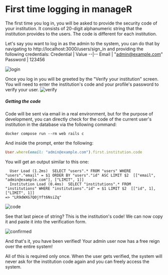 # First time logging in manageR

The first time you log in, you will be asked to provide the security code of your institution. 
It consists of 20-digit alphanumeric string that the institution provides to the users. The code is different for each institution.

Let's say you want to log in as the admin to the system, you can do that by navigating to http://localhost:3000/users/sign_in and providing the following credentials:
Credential | Value
--|--
Email | "admin@example.com"
Password | 123456

![login](https://github.com/Shannarra/manageR/assets/26832131/42cf1b0f-fee3-44da-b878-644feb8f844a)

Once you log in you will be greeted by the "Verify your institution" screen. You will need to enter the institution's code and your profile's password to verify your user.
![verify](https://github.com/Shannarra/manageR/assets/26832131/0ce7e8c5-ccda-4846-8ea0-3ddf00cb3816)

##### Getting the code
Code will be sent via email in a real environment, but for the purpose of development, you can directly check for the code of the current user's institution in the database via the following command:

```console
docker compose run --rm web rails c
```

And inside the prompt, enter the following:
```ruby
User.where(email: "admin@example.com").first.institution.code
```
You will get an output similar to this one:
```
  User Load (1.2ms)  SELECT "users".* FROM "users" WHERE "users"."email" = $1 ORDER BY "users"."id" ASC LIMIT $2  [["email", "admin@example.com"], ["LIMIT", 1]]
  Institution Load (0.4ms)  SELECT "institutions".* FROM "institutions" WHERE "institutions"."id" = $1 LIMIT $2  [["id", 1], ["LIMIT", 1]]
=> "LR9dWXG7Q0jYft6NsiZq"
```
![code](https://github.com/Shannarra/manageR/assets/26832131/7970cc2c-aa51-40a2-a8ab-8b7f25fd830b)

See that last piece of string? This is the institution's code!
We can now copy it and paste it into the verification form.

![confirmed](https://github.com/Shannarra/manageR/assets/26832131/3850b279-5d61-433f-9cee-5f413c6fc8a4)

And that's it, you have been verified! Your admin user now has a free reign over the entire system!

All of this is required only once. When the user gets verified, the system will never ask for the institution code again and you can freely access the system.
